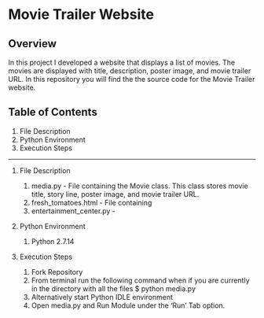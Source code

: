 Movie Trailer Website
========


Overview
--------
In this project I developed a website that displays a list of movies. The movies are displayed with title, description, poster image, and movie trailer URL. In this repository you will find the the source code for the Movie Trailer website. 

Table of Contents
-----------------
1. File Description
2. Python Environment 
3. Execution Steps
-----------------

1. File Description
	1. media.py - File containing the Movie class. This class stores movie title, story line, poster image, and movie trailer URL.
	2. fresh_tomatoes.html - File containing
	3. entertainment_center.py - 

2. Python Environment
	1. Python 2.7.14
	
3. Execution Steps
	1. Fork Repository
	2. From terminal run the following command when if you are currently in the directory with all the files $ python media.py
	3. Alternatively start Python IDLE environment
	4. Open media.py and Run Module under the ‘Run’ Tab option.